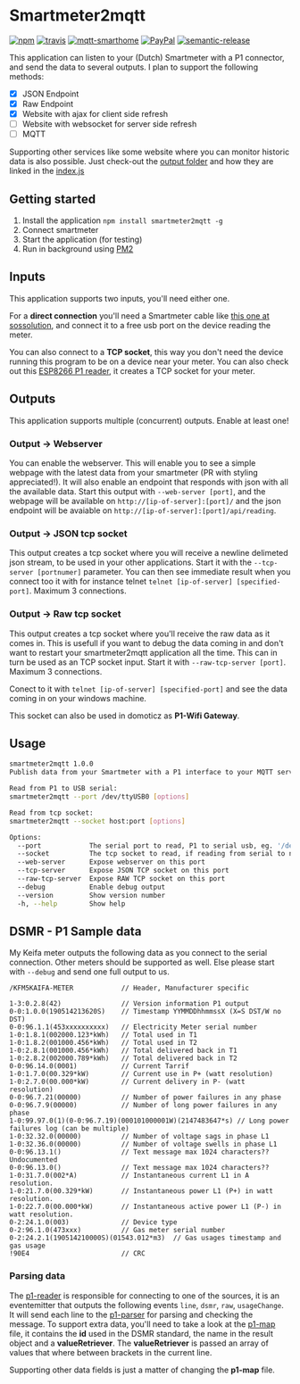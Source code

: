 # Smartmeter2mqtt

[![npm](https://img.shields.io/npm/v/smartmeter2mqtt.svg?style=flat-square)](https://www.npmjs.com/package/smartmeter2mqtt)
[![travis](https://img.shields.io/travis/svrooij/smartmeter2mqtt.svg?style=flat-square)](https://travis-ci.org/svrooij/smartmeter2mqtt)
[![mqtt-smarthome](https://img.shields.io/badge/mqtt-smarthome-blue.svg?style=flat-square)](https://github.com/mqtt-smarthome/mqtt-smarthome)
[![PayPal][badge_paypal_donate]][paypal-donations]
[![semantic-release](https://img.shields.io/badge/%20%20%F0%9F%93%A6%F0%9F%9A%80-semantic--release-e10079.svg?style=flat-square)](https://github.com/semantic-release/semantic-release)

This application can listen to your (Dutch) Smartmeter with a P1 connector, and send the data to several outputs. I plan to support the following methods:

- [x] JSON Endpoint
- [x] Raw Endpoint
- [x] Website with ajax for client side refresh
- [ ] Website with websocket for server side refresh
- [ ] MQTT

Supporting other services like some website where you can monitor historic data is also possible. Just check-out the [output folder](./lib/output) and how they are linked in the [index.js](./index.js)

## Getting started

1. Install the application `npm install smartmeter2mqtt -g`
2. Connect smartmeter
3. Start the application (for testing)
4. Run in background using [PM2](https://pm2.io/doc/en/runtime/overview/)

## Inputs

This application supports two inputs, you'll need either one.

For a **direct connection** you'll need a Smartmeter cable like [this one at sossolution](https://www.sossolutions.nl/slimme-meter-kabel), and connect it to a free usb port on the device reading the meter.

You can also connect to a **TCP socket**, this way you don't need the device running this program to be on a device near your meter. You can also check out this [ESP8266 P1 reader](http://www.esp8266thingies.nl/wp/), it creates a TCP socket for your meter.

## Outputs

This application supports multiple (concurrent) outputs. Enable at least one!

### Output -> Webserver

You can enable the webserver. This will enable you to see a simple webpage with the latest data from your smartmeter (PR with styling appreciated!). It will also enable an endpoint that responds with json with all the available data. Start this output with `--web-server [port]`, and the webpage will be available on `http://[ip-of-server]:[port]/` and the json endpoint will be avaiable on `http://[ip-of-server]:[port]/api/reading`.

### Output -> JSON tcp socket

This output creates a tcp socket where you will receive a newline delimeted json stream, to be used in your other applications.
Start it with the `--tcp-server [portnumer]` parameter. You can then see immediate result when you connect too it with for instance telnet `telnet [ip-of-server] [specified-port]`. Maximum 3 connections.

### Output -> Raw tcp socket

This output creates a tcp socket where you'll receive the raw data as it comes in. This is usefull if you want to debug the data coming in and don't want to restart your smartmeter2mqtt application all the time. This can in turn be used as an TCP socket input. Start it with `--raw-tcp-server [port]`. Maximum 3 connections.

Conect to it with `telnet [ip-of-server] [specified-port]` and see the data coming in on your windows machine.

This socket can also be used in domoticz as **P1-Wifi Gateway**.

## Usage

```bash
smartmeter2mqtt 1.0.0
Publish data from your Smartmeter with a P1 interface to your MQTT server.

Read from P1 to USB serial:
smartmeter2mqtt --port /dev/ttyUSB0 [options]

Read from tcp socket:
smartmeter2mqtt --socket host:port [options]

Options:
  --port            The serial port to read, P1 to serial usb, eg. '/dev/ttyUSB0'
  --socket          The tcp socket to read, if reading from serial to network device, eg. '192.168.0.3:3000'
  --web-server      Expose webserver on this port                       [number]
  --tcp-server      Expose JSON TCP socket on this port                 [number]
  --raw-tcp-server  Expose RAW TCP socket on this port                  [number]
  --debug           Enable debug output                                [boolean]
  --version         Show version number                                [boolean]
  -h, --help        Show help                                          [boolean]
```

## DSMR - P1 Sample data

My Keifa meter outputs the following data as you connect to the serial connection. Other meters should be supported as well. Else please start with `--debug` and send one full output to us.

```text
/KFM5KAIFA-METER            // Header, Manufacturer specific

1-3:0.2.8(42)               // Version information P1 output
0-0:1.0.0(190514213620S)    // Timestamp YYMMDDhhmmssX (X=S DST/W no DST)
0-0:96.1.1(453xxxxxxxxxx)   // Electricity Meter serial number
1-0:1.8.1(002000.123*kWh)   // Total used in T1
1-0:1.8.2(001000.456*kWh)   // Total used in T2
1-0:2.8.1(001000.456*kWh)   // Total delivered back in T1
1-0:2.8.2(002000.789*kWh)   // Total delivered back in T2
0-0:96.14.0(0001)           // Current Tarrif
1-0:1.7.0(00.329*kW)        // Current use in P+ (watt resolution)
1-0:2.7.0(00.000*kW)        // Current delivery in P- (watt resolution)
0-0:96.7.21(00000)          // Number of power failures in any phase
0-0:96.7.9(00000)           // Number of long power failures in any phase
1-0:99.97.0(1)(0-0:96.7.19)(000101000001W)(2147483647*s) // Long power failures log (can be multiple)
1-0:32.32.0(00000)          // Number of voltage sags in phase L1
1-0:32.36.0(00000)          // Number of voltage swells in phase L1
0-0:96.13.1()               // Text message max 1024 characters?? Undocumented
0-0:96.13.0()               // Text message max 1024 characters??
1-0:31.7.0(002*A)           // Instantaneous current L1 in A resolution.
1-0:21.7.0(00.329*kW)       // Instantaneous power L1 (P+) in watt resolution.
1-0:22.7.0(00.000*kW)       // Instantaneous active power L1 (P-) in watt resolution.
0-2:24.1.0(003)             // Device type
0-2:96.1.0(473xxx)          // Gas meter serial number
0-2:24.2.1(190514210000S)(01543.012*m3)  // Gas usages timestamp and gas usage
!90E4                       // CRC
```

### Parsing data

The [p1-reader](./lib/p1-reader.js) is responsible for connecting to one of the sources, it is an eventemitter that outputs the following events `line`, `dsmr`, `raw`, `usageChange`. It will send each line to the [p1-parser](./lib/p1-parser.js) for parsing and checking the message. To support extra data, you'll need to take a look at the [p1-map](./lib/p1-map.js) file, it contains the **id** used in the DSMR standard, the name in the result object and a **valueRetriever**. The **valueRetriever** is passed an array of values that where between brackets in the current line.

Supporting other data fields is just a matter of changing the **p1-map** file.

[badge_paypal_donate]: https://svrooij.nl/badges/paypal_donate.svg
[badge_patreon]: https://svrooij.nl/badges/patreon.svg
[paypal-donations]: https://www.paypal.com/cgi-bin/webscr?cmd=_s-xclick&hosted_button_id=T9XFJYUSPE4SG
[patreon]: https://www.patreon.com/svrooij

